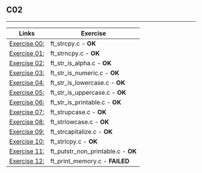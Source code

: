 ## C02
---------------------

Links | Exercise 
---------------------------|---------------------------
[Exercise 00:](/C02/ex00/) | ft_strcpy.c - **OK**
[Exercise 01:](/C02/ex01/) | ft_strncpy.c - **OK**
[Exercise 02:](/C02/ex02/) | ft_str_is_alpha.c - **OK**
[Exercise 03:](/C02/ex03/) | ft_str_is_numeric.c - **OK**
[Exercise 04:](/C02/ex04/) | ft_str_is_lowercase.c - **OK**
[Exercise 05:](/C02/ex05/) | ft_str_is_uppercase.c - **OK**
[Exercise 06:](/C02/ex06/) | ft_str_is_printable.c - **OK**
[Exercise 07:](/C02/ex07/) | ft_strupcase.c - **OK**
[Exercise 08:](/C02/ex08/) | ft_strlowcase.c - **OK**
[Exercise 09:](/C02/ex09/) | ft_strcapitalize.c - **OK**
[Exercise 10:](/C02/ex10/) | ft_strlcpy.c - **OK**
[Exercise 11:](/C02/ex11/) | ft_putstr_non_printable.c - **OK**
[Exercise 12:](/C02/ex12/) | ft_print_memory.c - **FAILED**